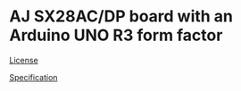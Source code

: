 # AJ SX28AC/DP board with an Arduino UNO R3 form factor

[License](LICENSE.md)

[Specification](docs/README.md)
